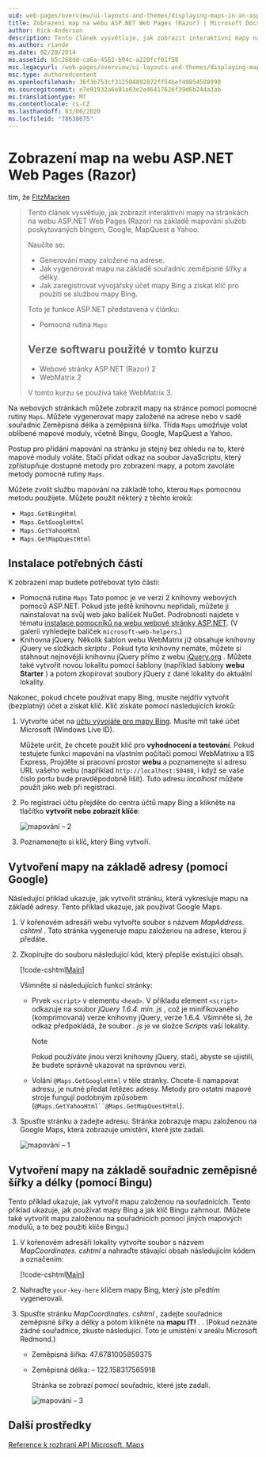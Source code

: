 ```yaml
---
uid: web-pages/overview/ui-layouts-and-themes/displaying-maps-in-an-aspnet-web-pages-site
title: Zobrazení map na webu ASP.NET Web Pages (Razor) | Microsoft Docs
author: Rick-Anderson
description: Tento článek vysvětluje, jak zobrazit interaktivní mapy na stránkách na webu ASP.NET Web Pages (Razor) na základě mapování služeb poskytovaných bingem, Google, MA...
ms.author: riande
ms.date: 02/20/2014
ms.assetid: b5c268dd-ca6a-4562-b94c-a220fcf01f58
msc.legacyurl: /web-pages/overview/ui-layouts-and-themes/displaying-maps-in-an-aspnet-web-pages-site
msc.type: authoredcontent
ms.openlocfilehash: 36f3b753cf312504892872ff54bef49854588990
ms.sourcegitcommit: e7e91932a6e91a63e2e46417626f39d6b244a3ab
ms.translationtype: MT
ms.contentlocale: cs-CZ
ms.lasthandoff: 03/06/2020
ms.locfileid: "78638675"
---
```

# <a name="displaying-maps-in-an-aspnet-web-pages-razor-site"></a>Zobrazení map na webu ASP.NET Web Pages (Razor)

tím, že [FitzMacken](https://github.com/tfitzmac)

> Tento článek vysvětluje, jak zobrazit interaktivní mapy na stránkách na webu ASP.NET Web Pages (Razor) na základě mapování služeb poskytovaných bingem, Google, MapQuest a Yahoo.
> 
> Naučíte se:
> 
> - Generování mapy založené na adrese.
> - Jak vygenerovat mapu na základě souřadnic zeměpisné šířky a délky.
> - Jak zaregistrovat vývojářský účet mapy Bing a získat klíč pro použití se službou mapy Bing.
> 
> Toto je funkce ASP.NET představená v článku:
> 
> - Pomocná rutina `Maps`
>   
> 
> ## <a name="software-versions-used-in-the-tutorial"></a>Verze softwaru použité v tomto kurzu
> 
> 
> - Webové stránky ASP.NET (Razor) 2
> - WebMatrix 2
>   
> 
> V tomto kurzu se používá také WebMatrix 3.

Na webových stránkách můžete zobrazit mapy na stránce pomocí pomocné rutiny `Maps`. Můžete vygenerovat mapy založené na adrese nebo v sadě souřadnic Zeměpisná délka a zeměpisná šířka. Třída `Maps` umožňuje volat oblíbené mapové moduly, včetně Bingu, Google, MapQuest a Yahoo.

Postup pro přidání mapování na stránku je stejný bez ohledu na to, které mapové moduly voláte. Stačí přidat odkaz na soubor JavaScriptu, který zpřístupňuje dostupné metody pro zobrazení mapy, a potom zavoláte metody pomocné rutiny `Maps`.

Můžete zvolit službu mapování na základě toho, kterou `Maps` pomocnou metodu použijete. Můžete použít některý z těchto kroků:

- `Maps.GetBingHtml`
- `Maps.GetGoogleHtml`
- `Maps.GetYahooHtml`
- `Maps.GetMapQuestHtml`

## <a name="installing-the-pieces-you-need"></a>Instalace potřebných částí

K zobrazení map budete potřebovat tyto části:

- Pomocná rutina `Maps` Tato pomoc je ve verzi 2 knihovny webových pomoců ASP.NET. Pokud jste ještě knihovnu nepřidali, můžete ji nainstalovat na svůj web jako balíček NuGet. Podrobnosti najdete v tématu [instalace pomocníků na webu webové stránky ASP.NET](https://go.microsoft.com/fwlink/?LinkId=252372). (V galerii vyhledejte balíček `microsoft-web-helpers`.)
- Knihovna jQuery. Několik šablon webu WebMatrix již obsahuje knihovny jQuery ve složkách *skriptu* . Pokud tyto knihovny nemáte, můžete si stáhnout nejnovější knihovnu jQuery přímo z webu [jQuery.org](http://jQuery.org) . Můžete také vytvořit novou lokalitu pomocí šablony (například šablony **webu Starter** ) a potom zkopírovat soubory jQuery z dané lokality do aktuální lokality.

Nakonec, pokud chcete používat mapy Bing, musíte nejdřív vytvořit (bezplatný) účet a získat klíč. Klíč získáte pomocí následujících kroků:

1. Vytvořte účet na [účtu vývojáře pro mapy Bing](https://www.microsoft.com/maps/developers/web.aspx). Musíte mít také účet Microsoft (Windows Live ID).

    Můžete určit, že chcete použít klíč pro **vyhodnocení a testování**. Pokud testujete funkci mapování na vlastním počítači pomocí WebMatrixu a IIS Express, Projděte si pracovní prostor **webu** a poznamenejte si adresu URL vašeho webu (například `http://localhost:50408`, i když se vaše číslo portu bude pravděpodobně lišit). Tuto adresu *localhost* můžete použít jako web při registraci.
2. Po registraci účtu přejděte do centra účtů mapy Bing a klikněte na tlačítko **vytvořit nebo zobrazit klíče**:

    ![mapování – 2](displaying-maps-in-an-aspnet-web-pages-site/_static/image1.png)
3. Poznamenejte si klíč, který Bing vytvoří.

## <a name="creating-a-map-based-on-an-address-using-google"></a>Vytvoření mapy na základě adresy (pomocí Google)

Následující příklad ukazuje, jak vytvořit stránku, která vykresluje mapu na základě adresy. Tento příklad ukazuje, jak používat Google Maps.

1. V kořenovém adresáři webu vytvořte soubor s názvem *MapAddress. cshtml* . Tato stránka vygeneruje mapu založenou na adrese, kterou jí předáte.
2. Zkopírujte do souboru následující kód, který přepíše existující obsah.

    [!code-cshtml[Main](displaying-maps-in-an-aspnet-web-pages-site/samples/sample1.cshtml)]

    Všimněte si následujících funkcí stránky:

    - Prvek `<script>` v elementu `<head>`. V příkladu element `<script>` odkazuje na soubor *jQuery 1.6.4. min. js* , což je minifikovaného (komprimovaná) verze knihovny jQuery, verze 1.6.4. Všimněte si, že odkaz předpokládá, že soubor *. js* je ve složce *Scripts* vaší lokality. 

        > [!NOTE]
        > Pokud používáte jinou verzi knihovny jQuery, stačí, abyste se ujistili, že budete správně ukazovat na správnou verzi.
    - Volání `@Maps.GetGoogleHtml` v těle stránky. Chcete-li namapovat adresu, je nutné předat řetězec adresy. Metody pro ostatní mapové stroje fungují podobným způsobem (`@Maps.GetYahooHtml``@Maps.GetMapQuestHtml`).
3. Spusťte stránku a zadejte adresu. Stránka zobrazuje mapu založenou na Google Maps, která zobrazuje umístění, které jste zadali.

     ![mapování – 1](displaying-maps-in-an-aspnet-web-pages-site/_static/image2.png)

## <a name="creating-a-map-based-on-latitude-and-longitude-coordinates-using-bing"></a>Vytvoření mapy na základě souřadnic zeměpisné šířky a délky (pomocí Bingu)

Tento příklad ukazuje, jak vytvořit mapu založenou na souřadnicích. Tento příklad ukazuje, jak používat mapy Bing a jak klíč Bingu zahrnout. (Můžete také vytvořit mapu založenou na souřadnicích pomocí jiných mapových modulů, a to bez použití klíče Bingu.)

1. V kořenovém adresáři lokality vytvořte soubor s názvem *MapCoordinates. cshtml* a nahraďte stávající obsah následujícím kódem a označením:

    [!code-cshtml[Main](displaying-maps-in-an-aspnet-web-pages-site/samples/sample2.cshtml)]
2. Nahraďte `your-key-here` klíčem mapy Bing, který jste předtím vygenerovali.
3. Spusťte stránku *MapCoordinates. cshtml* , zadejte souřadnice zeměpisné šířky a délky a potom klikněte na **mapu IT!** . . (Pokud neznáte žádné souřadnice, zkuste následující. Toto je umístění v areálu Microsoft Redmond.)

   - Zeměpisná šířka: 47.6781005859375
   - Zeměpisná délka: – 122.158317565918

     Stránka se zobrazí pomocí souřadnic, které jste zadali.

     ![mapování – 3](displaying-maps-in-an-aspnet-web-pages-site/_static/image3.png)

<a id="Additional_Resources"></a>
## <a name="additional-resources"></a>Další prostředky

[Reference k rozhraní API Microsoft. Maps](https://msdn.microsoft.com/library/gg427611.aspx)
